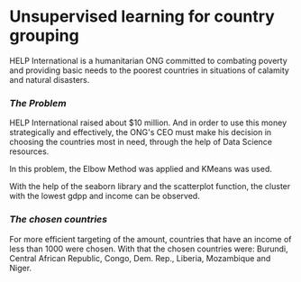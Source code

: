 # Unsupervised learning for country grouping

HELP International is a humanitarian ONG committed to combating poverty and providing basic needs to the poorest countries in situations of calamity and natural disasters.

### _The Problem_

HELP International raised about $10 million. And in order to use this money strategically and effectively, the ONG's CEO must make his decision in choosing the countries most in need, through the help of Data Science resources.

In this problem, the Elbow Method was applied and KMeans was used.

With the help of the seaborn library and the scatterplot function, the cluster with the lowest gdpp and income can be observed.

### _The chosen countries_

For more efficient targeting of the amount, countries that have an income of less than 1000 were chosen. With that the chosen countries were: Burundi, Central African Republic, Congo, Dem. Rep., Liberia, Mozambique and Niger.